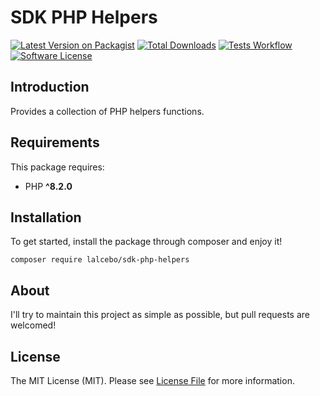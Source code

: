 # SDK PHP Helpers

[![Latest Version on Packagist][ico-version]][link-packagist]
[![Total Downloads][ico-downloads]][link-downloads]
[![Tests Workflow][ico-tests]][link-tests]
[![Software License][ico-license]][link-license]

## Introduction

Provides a collection of PHP helpers functions.

## Requirements

This package requires:

- PHP **^8.2.0**

## Installation

To get started, install the package through composer and enjoy it!

```shell
composer require lalcebo/sdk-php-helpers
```

## About

I'll try to maintain this project as simple as possible, but pull requests are welcomed!

## License

The MIT License (MIT). Please see [License File][link-license] for more information.

[ico-version]: https://img.shields.io/packagist/v/lalcebo/sdk-php-helpers.svg?style=for-the-badge&logo=Packagist
[ico-license]: https://img.shields.io/badge/license-MIT-brightgreen.svg?style=for-the-badge&color=blue
[ico-downloads]: https://img.shields.io/packagist/dt/lalcebo/sdk-php-helpers.svg?style=for-the-badge
[ico-tests]: https://img.shields.io/github/actions/workflow/status/lalcebo/sdk-php-helpers/ci.yml?style=for-the-badge&label=tests&logo=github

[link-packagist]: https://packagist.org/packages/lalcebo/sdk-php-helpers
[link-license]: LICENSE
[link-downloads]: https://packagist.org/packages/lalcebo/sdk-php-helpers
[link-tests]: https://github.com/lalcebo/sdk-php-helpers/actions/workflows/ci.yml?query=branch%3Amaster
